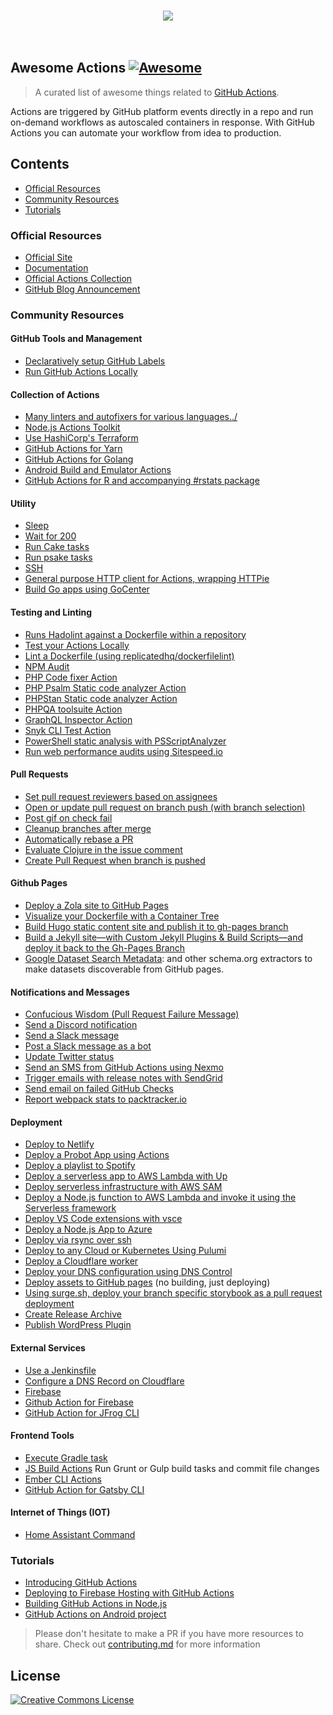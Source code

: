<p align="center">
  <br>
    <img src="https://image.ibb.co/cZ1q5f/awesome-actions.jpg" />
  <br>
  <br>
  <br>
</p>

## Awesome Actions [![Awesome](https://cdn.rawgit.com/sindresorhus/awesome/d7305f38d29fed78fa85652e3a63e154dd8e8829/media/badge.svg)](https://github.com/sindresorhus/awesome)

> A curated list of awesome things related to [GitHub Actions](https://github.com/features/actions).

Actions are triggered by GitHub platform events directly in a repo and run on-demand workflows as autoscaled containers in response. With GitHub Actions you can automate your workflow from idea to production.

## Contents

 - [Official Resources](#official-resources)
 - [Community Resources](#community-resources)
 - [Tutorials](#tutorials)

### Official Resources

 - [Official Site](https://github.com/features/actions)
 - [Documentation](https://developer.github.com/actions/)
 - [Official Actions Collection](https://github.com/actions)
 - [GitHub Blog Announcement](https://blog.github.com/2018-10-17-action-demos/)

### Community Resources

#### GitHub Tools and Management

 - [Declaratively setup GitHub Labels](https://github.com/lannonbr/issue-label-manager-action)
 - [Run GitHub Actions Locally](https://github.com/nektos/act)

#### Collection of Actions

 - [Many linters and autofixers for various languages../](https://github.com/bltavares/actions)
 - [Node.js Actions Toolkit](https://github.com/JasonEtco/actions-toolkit)
 - [Use HashiCorp's Terraform](https://github.com/hashicorp/terraform-github-actions)
 - [GitHub Actions for Yarn](https://github.com/Borales/actions-yarn)
 - [GitHub Actions for Golang](https://github.com/cedrickring/golang-action)
 - [Android Build and Emulator Actions](https://github.com/vgaidarji/android-github-actions)
 - [GitHub Actions for R and accompanying #rstats package](http://maxheld.de/ghactions/)

#### Utility

 - [Sleep](https://github.com/maddox/actions/tree/master/sleep)
 - [Wait for 200](https://github.com/maddox/actions/tree/master/wait-for-200)
 - [Run Cake tasks](https://github.com/gep13/cake-actions)
 - [Run psake tasks](https://github.com/devblackops/psake-github-actions)
 - [SSH](https://github.com/maddox/actions/tree/master/ssh)
 - [General purpose HTTP client for Actions, wrapping HTTPie](https://github.com/swinton/httpie-action)
 - [Build Go apps using GoCenter](https://github.com/retgits/actions/tree/master/gocenter)

#### Testing and Linting

 - [Runs Hadolint against a Dockerfile within a repository](https://github.com/burdzwastaken/hadolint-action)
 - [Test your Actions Locally](https://github.com/tschoffelen/gha)
 - [Lint a Dockerfile (using replicatedhq/dockerfilelint)](https://github.com/jwr0/dockerfile-linter-action)
 - [NPM Audit](https://github.com/JasonEtco/npm-audit-fix-action)
 - [PHP Code fixer Action](https://github.com/OskarStark/php-cs-fixer-ga)
 - [PHP Psalm Static code analyzer Action](https://github.com/mickaelandrieu/psalm-ga)
 - [PHPStan Static code analyzer Action](https://github.com/OskarStark/phpstan-ga)
 - [PHPQA toolsuite Action](https://github.com/mickaelandrieu/phpqa-ga)
 - [GraphQL Inspector Action](https://github.com/kamilkisiela/graphql-inspector)
 - [Snyk CLI Test Action](https://github.com/clarkio/snyk-cli-action)
 - [PowerShell static analysis with PSScriptAnalyzer](https://github.com/devblackops/github-action-psscriptanalyzer)
 - [Run web performance audits using Sitespeed.io](https://github.com/sitespeedio/sitespeed.io/tree/master/docker/github-actions)

#### Pull Requests

 - [Set pull request reviewers based on assignees](https://github.com/pullreminders/assignee-to-reviewer-action)
 - [Open or update pull request on branch push (with branch selection)](https://github.com/vsoch/pull-request-action)
 - [Post gif on check fail](https://github.com/jessfraz/shaking-finger-action)
 - [Cleanup branches after merge](https://github.com/jessfraz/branch-cleanup-action)
 - [Automatically rebase a PR](https://github.com/cirrus-actions/rebase)
 - [Evaluate Clojure in the issue comment](https://github.com/repetitive/actions/tree/master/clojure)
 - [Create Pull Request when branch is pushed](https://github.com/repetitive/actions/tree/master/auto-pull-request)


#### Github Pages

 - [Deploy a Zola site to GitHub Pages](https://github.com/shalzz/zola-deploy-action)
 - [Visualize your Dockerfile with a Container Tree](https://www.github.com/vsoch/containertree)
 - [Build Hugo static content site and publish it to gh-pages branch](https://github.com/khanhicetea/gh-actions-hugo-deploy-gh-pages)
 - [Build a Jekyll site—with Custom Jekyll Plugins & Build Scripts—and deploy it back to the Gh-Pages Branch](https://github.com/BryanSchuetz/jekyll-deploy-gh-pages)
 - [Google Dataset Search Metadata](https://www.github.com/openschemas/extractors/): and other schema.org extractors to make datasets discoverable from GitHub pages.

#### Notifications and Messages

 - [Confucious Wisdom (Pull Request Failure Message)](https://github.com/vsoch/confucious-actions)
 - [Send a Discord notification](https://github.com/Ilshidur/action-discord)
 - [Send a Slack message](https://github.com/apex/actions/tree/master/slack)
 - [Post a Slack message as a bot](https://github.com/pullreminders/slack-action)
 - [Update Twitter status](https://github.com/xorilog/twitter-action)
 - [Send an SMS from GitHub Actions using Nexmo](https://github.com/nexmo-community/nexmo-sms-action)
 - [Trigger emails with release notes with SendGrid](https://github.com/bitoiu/release-notify-action)
 - [Send email on failed GitHub Checks](https://github.com/cirrus-actions/email)
 - [Report webpack stats to packtracker.io](https://github.com/packtracker/github-action)

#### Deployment

 - [Deploy to Netlify](https://github.com/netlify/actions)
 - [Deploy a Probot App using Actions](https://probot.github.io/docs/deployment/#github-actions)
 - [Deploy a playlist to Spotify](https://github.com/swinton/SpotHub)
 - [Deploy a serverless app to AWS Lambda with Up](https://github.com/apex/actions/tree/master/up)
 - [Deploy serverless infrastructure with AWS SAM](https://github.com/apex/actions/tree/master/aws/sam)
 - [Deploy a Node.js function to AWS Lambda and invoke it using the Serverless framework](https://github.com/swinton/serverless)
 - [Deploy VS Code extensions with vsce](https://github.com/lannonbr/vsce-action)
 - [Deploy a Node.js App to Azure](https://github.com/sdras/example-azure-node)
 - [Deploy via rsync over ssh](https://github.com/maxheld83/ghaction-rsync)
 - [Deploy to any Cloud or Kubernetes Using Pulumi](https://github.com/pulumi/actions)
 - [Deploy a Cloudflare worker](https://github.com/cpilsworth/cloudflare-worker-action)
 - [Deploy your DNS configuration using DNS Control](https://github.com/koenrh/dnscontrol-action)
 - [Deploy assets to GitHub pages](https://github.com/maxheld83/ghpages) (no building, just deploying)
 - [Using surge.sh, deploy your branch specific storybook as a pull request deployment](https://github.com/codeship/storybook-surge-github-action)
 - [Create Release Archive](https://github.com/lubusIN/actions/tree/master/archive)
 - [Publish WordPress Plugin](https://github.com/lubusIN/actions/tree/master/wordpress)

#### External Services

 - [Use a Jenkinsfile](https://github.com/jonico/jenkinsfile-runner-github-actions)
 - [Configure a DNS Record on Cloudflare](https://github.com/xorilog/cloudflare-dns-action)
 - [Firebase](https://github.com/natemoo-re/action-firebase)
 - [Github Action for Firebase](https://github.com/w9jds/firebase-action)
 - [GitHub Action for JFrog CLI](https://github.com/retgits/actions/tree/master/jfrog-cli)

#### Frontend Tools

 - [Execute Gradle task](https://github.com/MrRamych/gradle-actions)
 - [JS Build Actions](https://github.com/elstudio/actions-js-build) Run Grunt or Gulp build tasks and commit file changes
 - [Ember CLI Actions](https://github.com/NuckChorris/ember-cli-actions)
 - [GitHub Action for Gatsby CLI](https://github.com/jzweifel/gatsby-cli-github-action)

#### Internet of Things (IOT)

 - [Home Assistant Command](https://github.com/maddox/actions/tree/master/home-assistant)

### Tutorials

 - [Introducing GitHub Actions](https://css-tricks.com/introducing-github-actions/)
 - [Deploying to Firebase Hosting with GitHub Actions](https://natemoo.re/posts/action-firebase)
 - [Building GitHub Actions in Node.js](https://jasonet.co/posts/building-github-actions-in-node/)
 - [GitHub Actions on Android project](http://vgaidarji.me/blog/2019/01/27/github-actions)
 
 
> Please don't hesitate to make a PR if you have more resources to share. Check out [contributing.md](contributing.md) for more information

## License

[![Creative Commons License](http://i.creativecommons.org/p/zero/1.0/88x31.png)](http://creativecommons.org/publicdomain/zero/1.0/)
